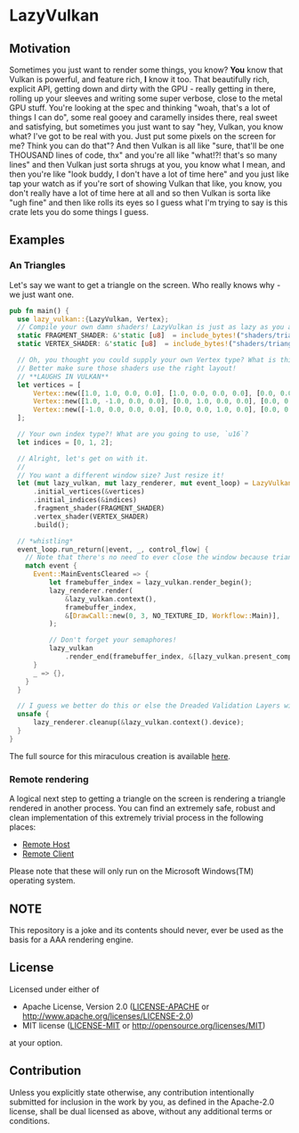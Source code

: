 # LazyVulkan
## Motivation
Sometimes you just want to render some things, you know? **You** know that Vulkan is powerful,
and feature rich, **I** know it too. That beautifully rich, explicit API, getting down and dirty
with the GPU - really getting in there, rolling up your sleeves and writing some super verbose,
close to the metal GPU stuff. You're looking at the spec and thinking "woah, that's a lot of
things I can do", some real gooey and caramelly insides there, real sweet and satisfying,
but sometimes you just want to say "hey, Vulkan, you know what? I've got to be real with you.
Just put some pixels on the screen for me? Think you can do that"? And then Vulkan is all like
"sure, that'll be one THOUSAND lines of code, thx" and you're all like "what!?! that's so many
lines" and then Vulkan just sorta shrugs at you, you know what I mean, and then you're like
"look buddy, I don't have a lot of time here" and you just like tap your watch as if you're
sort of showing Vulkan that like, you know, you don't really have a lot of time here at all
and so then Vulkan is sorta like "ugh fine" and then like rolls its eyes so I guess what I'm
trying to say is this crate lets you do some things I guess.

## Examples
### An Triangles
Let's say we want to get a triangle on the screen. Who really knows why - we just want one.

```rust
pub fn main() {
  use lazy_vulkan::{LazyVulkan, Vertex};
  // Compile your own damn shaders! LazyVulkan is just as lazy as you are!
  static FRAGMENT_SHADER: &'static [u8]  = include_bytes!("shaders/triangle.frag");
  static VERTEX_SHADER: &'static [u8]  = include_bytes!("shaders/triangle.vert");

  // Oh, you thought you could supply your own Vertex type? What is this, a rendergraph?!
  // Better make sure those shaders use the right layout!
  // **LAUGHS IN VULKAN**
  let vertices = [
      Vertex::new([1.0, 1.0, 0.0, 0.0], [1.0, 0.0, 0.0, 0.0], [0.0, 0.0]),
      Vertex::new([1.0, -1.0, 0.0, 0.0], [0.0, 1.0, 0.0, 0.0], [0.0, 0.0]),
      Vertex::new([-1.0, 0.0, 0.0, 0.0], [0.0, 0.0, 1.0, 0.0], [0.0, 0.0]),
  ];

  // Your own index type?! What are you going to use, `u16`?
  let indices = [0, 1, 2];

  // Alright, let's get on with it.
  //
  // You want a different window size? Just resize it!
  let (mut lazy_vulkan, mut lazy_renderer, mut event_loop) = LazyVulkan::default()
      .initial_vertices(&vertices)
      .initial_indices(&indices)
      .fragment_shader(FRAGMENT_SHADER)
      .vertex_shader(VERTEX_SHADER)
      .build();

  // *whistling*
  event_loop.run_return(|event, _, control_flow| {
    // Note that there's no need to ever close the window because triangles are forever.
    match event {
      Event::MainEventsCleared => {
          let framebuffer_index = lazy_vulkan.render_begin();
          lazy_renderer.render(
              &lazy_vulkan.context(),
              framebuffer_index,
              &[DrawCall::new(0, 3, NO_TEXTURE_ID, Workflow::Main)],
          );

          // Don't forget your semaphores!
          lazy_vulkan
              .render_end(framebuffer_index, &[lazy_vulkan.present_complete_semaphore]);
      }
      _ => {},
    }
  }

  // I guess we better do this or else the Dreaded Validation Layers will complain
  unsafe {
      lazy_renderer.cleanup(&lazy_vulkan.context().device);
  }
}
```

The full source for this miraculous creation is available [here](examples/triangle.rs).

### Remote rendering
A logical next step to getting a triangle on the screen is rendering a triangle rendered
in another process. You can find an extremely safe, robust and clean implementation of this
extremely trivial process in the following places:

- [Remote Host](examples/remote_host.rs)
- [Remote Client](examples/remote_client.rs)

Please note that these will only run on the Microsoft Windows(TM) operating system.

## NOTE
This repository is a joke and its contents should never, ever be used as the basis for a AAA rendering engine.

## License

Licensed under either of

 * Apache License, Version 2.0
   ([LICENSE-APACHE](LICENSE-APACHE) or http://www.apache.org/licenses/LICENSE-2.0)
 * MIT license
   ([LICENSE-MIT](LICENSE-MIT) or http://opensource.org/licenses/MIT)

at your option.

## Contribution

Unless you explicitly state otherwise, any contribution intentionally submitted
for inclusion in the work by you, as defined in the Apache-2.0 license, shall be
dual licensed as above, without any additional terms or conditions.
